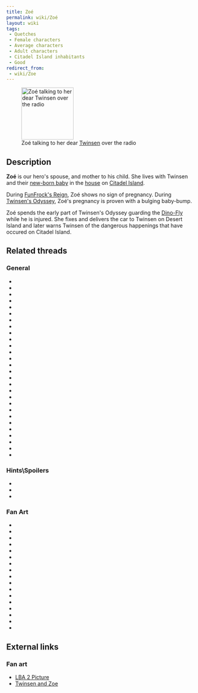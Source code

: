 ```yaml
---
title: Zoé
permalink: wiki/Zoé
layout: wiki
tags:
 - Quetches
 - Female characters
 - Average characters
 - Adult characters
 - Citadel Island inhabitants
 - Good
redirect_from:
 - wiki/Zoe
---
```


<figure>
<img src="Zoe_mike.gif"
title="Zoé talking to her dear Twinsen over the radio" width="138" />
<figcaption>Zoé talking to her dear <a href="Twinsen"
title="wikilink">Twinsen</a> over the radio</figcaption>
</figure>

## Description

**Zoé** is our hero's spouse, and mother to his child. She lives with
Twinsen and their [new-born baby](Arthur "wikilink") in the
[house](Twinsen's_house "wikilink") on [Citadel
Island](Citadel_Island "wikilink").

During [FunFrock's Reign](FunFrock's_Reign "wikilink"), Zoé shows no
sign of pregnancy. During [Twinsen's
Odyssey](Twinsen's_Odyssey "wikilink"), Zoé's pregnancy is proven with a
bulging baby-bump.

Zoé spends the early part of Twinsen's Odyssey guarding the
[Dino-Fly](Dino-Fly "wikilink") while he is injured. She fixes and
delivers the car to Twinsen on Desert Island and later warns Twinsen of
the dangerous happenings that have occured on Citadel Island.

## Related threads

### General

- 

- 

- 

- 

- 

- 

- 

- 

- 

- 

- 

- 

- 

- 

- 

- 

- 

- 

- 

- 

- 

- 

- 

- 

- 

- 

- 

- 

### Hints\Spoilers

- 

- 

- 

### Fan Art

- 

- 

- 

- 

- 

- 

- 

- 

- 

- 

- 

- 

- 

- 

- 

- 

- 

## External links

### Fan art

- [LBA 2 Picture](http://www.deviantart.com/view/12986693/)
- [Twinsen and Zoe](http://www.deviantart.com/view/1047280/)
